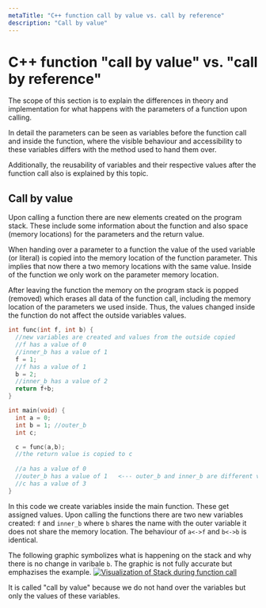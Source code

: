 ```yaml
---
metaTitle: "C++ function call by value vs. call by reference"
description: "Call by value"
---
```


# C++ function "call by value" vs. "call by reference"


The scope of this section is to explain the differences in theory and implementation for what happens with the parameters of a function upon calling.

In detail the parameters can be seen as variables before the function call and inside the function, where the visible behaviour and accessibility to these variables differs with the method used to hand them over.

Additionally, the reusability of variables and their respective values after the function call also is explained by this topic.



## Call by value


Upon calling a function there are new elements created on the program stack. These include some information about the function and also space (memory locations) for the parameters and the return value.

When handing over a parameter to a function the value of the used variable (or literal) is copied into the memory location of the function parameter. This implies that now there a two memory locations with the same value. Inside of the function we only work on the parameter memory location.

After leaving the function the memory on the program stack is popped (removed) which erases all data of the function call, including the memory location of the parameters we used inside. Thus, the values changed inside the function do not affect the outside variables values.

```cpp
int func(int f, int b) { 
  //new variables are created and values from the outside copied
  //f has a value of 0
  //inner_b has a value of 1
  f = 1;
  //f has a value of 1
  b = 2;
  //inner_b has a value of 2
  return f+b;
}

int main(void) {
  int a = 0;
  int b = 1; //outer_b
  int c;

  c = func(a,b);
  //the return value is copied to c
  
  //a has a value of 0
  //outer_b has a value of 1   <--- outer_b and inner_b are different variables
  //c has a value of 3
}

```

In this code we create variables inside the main function. These get assigned values. Upon calling the functions there are two new variables created: `f` and `inner_b` where `b` shares the name with the outer variable it does not share the memory location. The behaviour of `a<->f` and `b<->b` is identical.

The following graphic symbolizes what is happening on the stack and why there is no change in varibale `b`. The graphic is not fully accurate but emphazises the example.
[<img src="https://i.stack.imgur.com/TgZM0.png" alt="Visualization of Stack during function call" />](https://i.stack.imgur.com/TgZM0.png)

It is called "call by value" because we do not hand over the variables but only the values of these variables.

